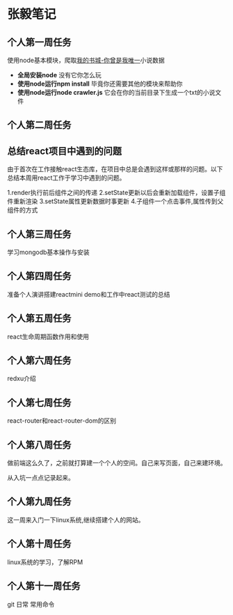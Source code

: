 # 张毅笔记

## 个人第一周任务

使用node基本模块，爬取[我的书城-你曾是我唯一](http://wodeshucheng.com/book_11473/)小说数据
 
- **全局安装node** 没有它你怎么玩
- **使用node运行npm install**   毕竟你还需要其他的模块来帮助你
- **使用node运行node crawler.js**  它会在你的当前目录下生成一个txt的小说文件 


## 个人第二周任务

## 总结react项目中遇到的问题

由于首次在工作接触react生态库，在项目中总是会遇到这样或那样的问题。以下总结本周用react工作于学习中遇到的问题。

1.render执行前后组件之间的传递
2.setState更新以后会重新加载组件，设置子组件重新渲染
3.setState属性更新数据时事更新
4.子组件一个点击事件,属性传到父组件的方式

## 个人第三周任务

学习mongodb基本操作与安装

## 个人第四周任务

准备个人演讲搭建reactmini demo和工作中react测试的总结

## 个人第五周任务

react生命周期函数作用和使用

## 个人第六周任务

redxu介绍


## 个人第七周任务

react-router和react-router-dom的区别

## 个人第八周任务

做前端这么久了，之前就打算建一个个人的空间。自己来写页面，自己来建环境。

从入坑一点点记录起来。

## 个人第九周任务

这一周来入门一下linux系统,继续搭建个人的网站。

## 个人第十周任务

linux系统的学习，了解RPM

## 个人第十一周任务
git 日常 常用命令








